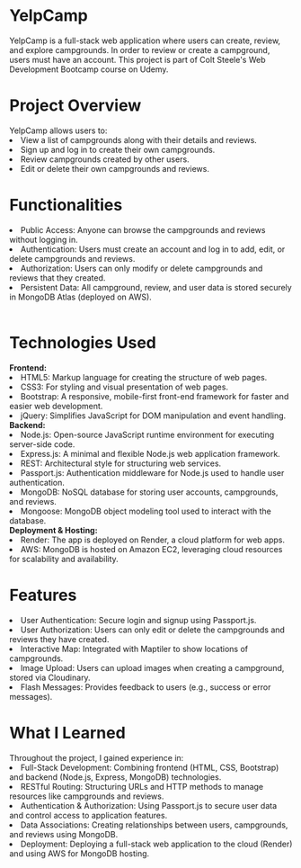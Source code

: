 <h1> <b> YelpCamp </b> </h1>
YelpCamp is a full-stack web application where users can create, review, and explore campgrounds. In order to review or create a campground, users must have an account. This project is part of Colt Steele's Web Development Bootcamp course on Udemy.

<h1> <b> Project Overview </b> </h1>
YelpCamp allows users to:
<br> 
<li> View a list of campgrounds along with their details and reviews. </li>
<li> Sign up and log in to create their own campgrounds.</li>
<li> Review campgrounds created by other users.</li>
<li> Edit or delete their own campgrounds and reviews.</li>
<h1> <b> Functionalities </b> </h1>
<li> Public Access: Anyone can browse the campgrounds and reviews without logging in. </li>
<li> Authentication: Users must create an account and log in to add, edit, or delete campgrounds and reviews. </li>
<li>  Authorization: Users can only modify or delete campgrounds and reviews that they created.</li>
<li>  Persistent Data: All campground, review, and user data is stored securely in MongoDB Atlas (deployed on AWS). </li>
  <br> 
<h1> <b>  Technologies Used </b> </h1>
<b> Frontend: </b>
<li> HTML5: Markup language for creating the structure of web pages.</li>
<li> CSS3: For styling and visual presentation of web pages.</li>
<li> Bootstrap: A responsive, mobile-first front-end framework for faster and easier web development.</li>
<li> jQuery: Simplifies JavaScript for DOM manipulation and event handling.</li>
<b> Backend: </b>
<li> Node.js: Open-source JavaScript runtime environment for executing server-side code.</li>
<li> Express.js: A minimal and flexible Node.js web application framework.</li>
<li> REST: Architectural style for structuring web services.</li>
<li> Passport.js: Authentication middleware for Node.js used to handle user authentication.</li>
<li> MongoDB: NoSQL database for storing user accounts, campgrounds, and reviews.</li>
<li> Mongoose: MongoDB object modeling tool used to interact with the database.</li>
<b> Deployment & Hosting:</b>
<li> Render: The app is deployed on Render, a cloud platform for web apps.</li>
<li> AWS: MongoDB is hosted on Amazon EC2, leveraging cloud resources for scalability and availability.</li>
<h1> <b>  Features </b> </h1>
<li> User Authentication: Secure login and signup using Passport.js. </li>
<li>User Authorization: Users can only edit or delete the campgrounds and reviews they have created.</li>
<li> Interactive Map: Integrated with Maptiler to show locations of campgrounds.</li>
<li> Image Upload: Users can upload images when creating a campground, stored via Cloudinary.</li>
<li> Flash Messages: Provides feedback to users (e.g., success or error messages).</li>
<h1> <b> What I Learned </h1> </b>
Throughout the project, I gained experience in:

<li> Full-Stack Development: Combining frontend (HTML, CSS, Bootstrap) and backend (Node.js, Express, MongoDB) technologies.</li>
<li> RESTful Routing: Structuring URLs and HTTP methods to manage resources like campgrounds and reviews.</li>
<li>Authentication & Authorization: Using Passport.js to secure user data and control access to application features.</li>
<li> Data Associations: Creating relationships between users, campgrounds, and reviews using MongoDB.</li>
<li> Deployment: Deploying a full-stack web application to the cloud (Render) and using AWS for MongoDB hosting.</li>
